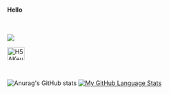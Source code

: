 #### Hello 
<br/>

![](https://komarev.com/ghpvc/?username=Lagendking)

<a href="https://discord.gg/H5AKeu3ucZ" target="blank"><img align="center" src="https://raw.githubusercontent.com/rahuldkjain/github-profile-readme-generator/master/src/images/icons/Social/discord.svg" alt="H5AKeu3ucZ" height="30" width="40" /></a>

<br/>

![Anurag's GitHub stats](https://github-readme-stats.vercel.app/api?username=Lagendking&show_icons=true&theme=dark&hide_rank=true&hide_title=true&hide=prs) [![My GitHub Language Stats](https://github-readme-stats.vercel.app/api/top-langs/?username=Lagendking&langs_count=3&theme=dark&hide_title=true)]()

<br/>

<!--
**Lagendking/Lagendking** is a ✨ _special_ ✨ repository because its `README.md` (this file) appears on your GitHub profile.

Here are some ideas to get you started:

- 🔭 I’m currently working on ...
- 🌱 I’m currently learning ...
- 👯 I’m looking to collaborate on ...
- 🤔 I’m looking for help with ...
- 💬 Ask me about ...
- 📫 How to reach me: ...
- 😄 Pronouns: ...
- ⚡ Fun fact: ...
-->
